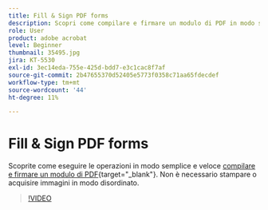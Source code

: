 ```yaml
---
title: Fill & Sign PDF forms
description: Scopri come compilare e firmare un modulo di PDF in modo semplice e veloce
role: User
product: adobe acrobat
level: Beginner
thumbnail: 35495.jpg
jira: KT-5530
exl-id: 3ec14eda-755e-425d-bdd7-e3c1cac8f7af
source-git-commit: 2b47655370d52405e5773f0358c71aa65fdecdef
workflow-type: tm+mt
source-wordcount: '44'
ht-degree: 11%

---
```


# Fill &amp; Sign PDF forms

Scoprite come eseguire le operazioni in modo semplice e veloce [compilare e firmare un modulo di PDF](https://www.adobe.com/it/acrobat/online/sign-pdf.html){target="_blank"}. Non è necessario stampare o acquisire immagini in modo disordinato.

>[!VIDEO](https://video.tv.adobe.com/v/35495?quality=12&learn=on&hidetitle=true)
